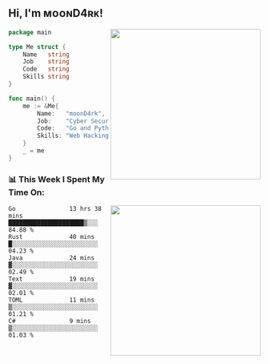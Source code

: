 <h2> Hi, I'm ᴍᴏᴏɴD4ʀᴋ!</h2>
<img align='right' src="https://github-readme-stats.vercel.app/api?username=moond4rk&show_icons=true&theme=radical" width="300">


```go
package main

type Me struct {
	Name   string
	Job    string
	Code   string
	Skills string
}

func main() {
	me := &Me{
		Name:   "moonD4rk",
		Job:    "Cyber Security Engineer",
		Code:   "Go and Python and Others",
		Skills: "Web Hacking ^o^",
	}
	_ = me
}
```



<h3>📊 This Week I Spent My Time On:</h3>
<img align='right' src="https://spotify-github-profile.vercel.app/api/view?uid=zbgk3g7ojwjwrwrleo6u8mhub&cover_image=true&theme=novatorem" width="300">

<!--START_SECTION:waka-->

```text
Go               13 hrs 38 mins  █████████████████████▒░░░   84.88 %
Rust             40 mins         █░░░░░░░░░░░░░░░░░░░░░░░░   04.23 %
Java             24 mins         ▓░░░░░░░░░░░░░░░░░░░░░░░░   02.49 %
Text             19 mins         ▓░░░░░░░░░░░░░░░░░░░░░░░░   02.01 %
TOML             11 mins         ▒░░░░░░░░░░░░░░░░░░░░░░░░   01.21 %
C#               9 mins          ▒░░░░░░░░░░░░░░░░░░░░░░░░   01.03 %
```

<!--END_SECTION:waka-->

